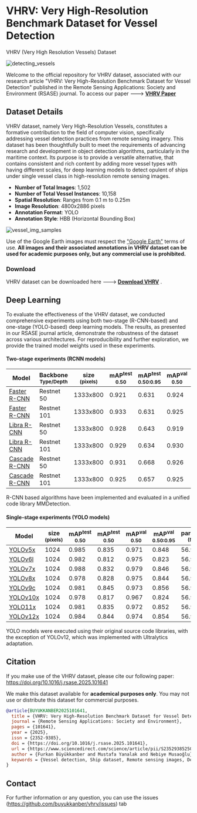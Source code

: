 # VHRV: Very High-Resolution Benchmark Dataset for Vessel Detection 
VHRV (Very High Resolution Vessels) Dataset

![detecting_vessels](https://github.com/user-attachments/assets/6fcad456-6a94-4390-b868-94feacfaf726)

Welcome to the official repository for VHRV dataset, associated with our research article "VHRV: Very High-Resolution Benchmark Dataset for Vessel Detection" published in the Remote Sensing Applications: Society and Environment (RSASE) journal. To access our paper ---> **[VHRV Paper](https://authors.elsevier.com/a/1lWHP8M-mmzWZQ)** 

## **Dataset Details**

VHRV dataset, namely Very High-Resolution Vessels, constitutes a formative contribution to the field of computer vision, specifically addressing vessel detection practices from remote sensing imagery. This dataset has been thoughtfully built to meet the requirements of advancing research and development in object detection algorithms, particularly in the maritime context. Its purpose is to provide a versatile alternative, that contains consistent and rich content by adding more vessel types with having different scales, for deep learning models to detect opulent of ships under single vessel class in high-resolution remote sensing 
images.

- **Number of Total Images**: 1,502
- **Number of Total Vessel Instances**: 10,158
- **Spatial Resolution**: Ranges from 0.1 m to 0.25m
- **Image Resolution**: 4800x2886 pixels
- **Annotation Format**: YOLO
- **Annotation Style**: HBB (Horizontal Bounding Box)

![vessel_img_samples](https://github.com/user-attachments/assets/f1e9aa6b-fe2c-477a-a50c-53ae311ffda7)

Use of the Google Earth images must respect the ["Google Earth"](https://about.google/brand-resource-center/products-and-services/geo-guidelines/) terms of use. **All images and their associated annotations in VHRV dataset can be used for academic purposes only, but any commercial use is prohibited.**

### Download

VHRV dataset can be downloaded here ---> **[Download VHRV](https://drive.google.com/file/d/1Hf6XRlsAd-x97tVzGweZmLwRFzdk4TEv/view?usp=drive_link)**  .




## Deep Learning
To evaluate the effectiveness of the VHRV dataset, we conducted comprehensive experiments using both two-stage (R-CNN-based) and one-stage (YOLO-based) deep learning models. The results, as presented in our RSASE journal article, demonstrate the robustness of the dataset across various architectures. For reproducibility and further exploration, we provide the trained model weights used in these experiments.

#### Two-stage experiments (RCNN models) 

| Model                  | Backbone<br><sup>Type/Depth  | size<br><sup>(pixels) | mAP<sup>test<br>0.50 | mAP<sup>test<br>0.50:0.95 | mAP<sup>val<br>0.50 | mAP<sup>val<br>0.50:0.95 |
| -----------------------|------------------|-----------------------|-----------|--------|----------------------|---------------------------|
| [Faster R-CNN](https://github.com/buyukkanber/vhrv/releases/download/v1.0.0/vhrv_faster_rcnn_r50_fpn_coco.pth)           | Restnet 50  |  1333x800             | 0.921     | 0.631  | 0.924                | 0.653                     |
| [Faster R-CNN](https://github.com/buyukkanber/vhrv/releases/download/v1.0.0/vhrv_faster_rcnn_r101_fpn_coco.pth)          | Restnet 101 |  1333x800             | 0.933     | 0.631  | 0.925                | 0.648                     |
| [Libra R-CNN](https://github.com/buyukkanber/vhrv/releases/download/v1.0.0/vhrv_libra_faster_rcnn_r50_fpn_coco.pth)         | Restnet 50  |  1333x800             | 0.928     | 0.643  | 0.919                | 0.659                     | 
| [Libra R-CNN](https://github.com/buyukkanber/vhrv/releases/download/v1.0.0/vhrv_libra_faster_rcnn_r101_fpn_coco.pth)        | Restnet 101 |  1333x800             | 0.929     | 0.634  | 0.930                | 0.661                     | 
| [Cascade R-CNN](https://github.com/buyukkanber/vhrv/releases/download/v1.0.0/vhrv_cascade_rcnn_r50_fpn_coco.pth)              | Restnet 50  |  1333x800             | 0.931     | 0.668  | 0.926                | 0.683                     |
| [Cascade R-CNN](https://github.com/buyukkanber/vhrv/releases/download/v1.0.0/vhrv_cascade_rcnn_r101_fpn_coco.pth)           | Restnet 101 |  1333x800             | 0.925     | 0.657  | 0.925                | 0.677                     | 

R-CNN based algorithms have been implemented and evaluated in a unified code library MMDetection.

#### Single-stage experiments (YOLO models) 

| Model                     | size<br><sup>(pixels) | mAP<sup>test<br>0.50 | mAP<sup>test<br>0.50 | mAP<sup>val<br>0.50 | mAP<sup>val<br>0.50:0.95 | params<br><sup>(M) |
| --------------------------|--------------|-----------|--------|--------|----------------------|---------------------------|
| [YOLOv5x](https://github.com/buyukkanber/vhrv/releases/download/v1.0.0/vhrv_yolov5x.pt)          |  1024         | 0.985     | 0.835  | 0.971     | 0.848         | 56.9               | 
| [YOLOv6l](https://github.com/buyukkanber/vhrv/releases/download/v1.0.0/vhrv_yolov6l.pt)         |  1024         | 0.982     | 0.812  | 0.975     | 0.823         | 56.9               |
| [YOLOv7x](https://github.com/buyukkanber/vhrv/releases/download/v1.0.0/vhrv_yolov7x.pt)         |  1024         | 0.988     | 0.832  | 0.979     | 0.846         | 56.9               | 
| [YOLOv8x](https://github.com/buyukkanber/vhrv/releases/download/v1.0.0/vhrv_yolov8x.pt)        |  1024         | 0.978     | 0.828  | 0.975     | 0.844         | 56.9               |
| [YOLOv9c](https://github.com/buyukkanber/vhrv/releases/download/v1.0.0/vhrv_yolov9c.pt)            |  1024         | 0.981     | 0.845  | 0.973     | 0.856         | 56.9               | 
| [YOLOv10x](https://github.com/buyukkanber/vhrv/releases/download/v1.0.0/vhrv_yolov10x.pt)        |  1024         | 0.978     | 0.817  | 0.967     | 0.824         | 56.9               | 
| [YOLO11x](https://github.com/buyukkanber/vhrv/releases/download/v1.0.0/vhrv_yolo11x.pt)        |  1024         | 0.981     | 0.835  | 0.972     | 0.852         | 56.9               |
| [YOLOv12x](https://github.com/buyukkanber/vhrv/releases/download/v1.0.0/vhrv_yolov12x.pt)           |  1024         | 0.984     | 0.844  | 0.974     | 0.854         | 56.9               | 

YOLO models were executed using their original source code libraries, with the exception of YOLOv12, which was implemented with Ultralytics adaptation.

## **Citation**

If you make use of the VHRV dataset, please cite our following paper: https://doi.org/10.1016/j.rsase.2025.101641


We make this dataset available for **academical purposes only**. You may not use or distribute this dataset for commercial purposes.


```bibtex
@article{BUYUKKANBER2025101641,
  title = {VHRV: Very High-Resolution Benchmark Dataset for Vessel Detection},
  journal = {Remote Sensing Applications: Society and Environment},
  pages = {101641},
  year = {2025},
  issn = {2352-9385},
  doi = {https://doi.org/10.1016/j.rsase.2025.101641},
  url = {https://www.sciencedirect.com/science/article/pii/S2352938525001946},
  author = {Furkan Büyükkanber and Mustafa Yanalak and Nebiye Musaoğlu},
  keywords = {Vessel detection, Ship dataset, Remote sensing images, Deep learning, Convolutional neural networks}
}
```

## **Contact**

For further information or any question, you can use the issues (https://github.com/buyukkanber/vhrv/issues) tab


